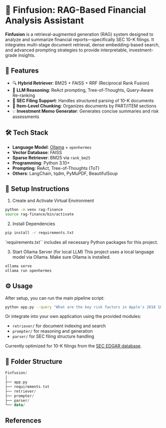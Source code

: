 
# 🧠 Finfusion: RAG-Based Financial Analysis Assistant

**Finfusion** is a retrieval-augmented generation (RAG) system designed to analyze and summarize financial reports—specifically SEC 10-K filings. It integrates multi-stage document retrieval, dense embedding-based search, and advanced prompting strategies to provide interpretable, investment-grade insights.

## 🧩 Features

- 🔍 **Hybrid Retriever**: BM25 + FAISS + RRF (Reciprocal Rank Fusion)
- 🧠 **LLM Reasoning**: ReAct prompting, Tree-of-Thoughts, Query-Aware Re-ranking
- 🧾 **SEC Filing Support**: Handles structured parsing of 10-K documents
- 📄 **Item-Level Chunking**: Organizes documents by PART/ITEM sections
- 💡 **Investment Memo Generator**: Generates concise summaries and risk assessments

## 🛠️ Tech Stack

- **Language Model**: [Ollama](https://ollama.com/) + `openhermes`
- **Vector Database**: FAISS
- **Sparse Retriever**: BM25 via `rank_bm25`
- **Programming**: Python 3.10+
- **Prompting**: ReAct, Tree-of-Thoughts (ToT)
- **Others**: LangChain, tqdm, PyMuPDF, BeautifulSoup


## 🔧 Setup Instructions

1. Create and Activate Virtual Environment

```bash
python -m venv rag-finance
source rag-finance/bin/activate
```

2. Install Dependencies

```bash
pip install -r requirements.txt
```

`requirements.txt`` includes all necessary Python packages for this project.

3. Start Ollama Server (for local LLM)
This project uses a local language model via Ollama. Make sure Ollama is installed.

```bash
ollama serve
ollama run openhermes
```

## ⚙️ Usage
After setup, you can run the main pipeline script:

```bash
python app.py --query "What are the key risk factors in Apple's 2018 10-K?"
```

Or integrate into your own application using the provided modules:

- `retriever/` for document indexing and search
- `prompter/` for reasoning and generation
- `parser/` for SEC filing structure handling

Currently optimized for 10-K filings from the [SEC EDGAR database](https://www.sec.gov/search-filings).

## 📂 Folder Structure

```kotlin
Finfusion/
│
├── app.py
├── requirements.txt
├── retriever/
├── prompter/
├── parser/
└── data/
```

## References
